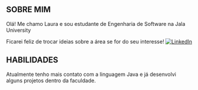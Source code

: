 ## SOBRE MIM

Olá! Me chamo Laura e sou estudante de Engenharia de Software na Jala University

Ficarei feliz de trocar ideias sobre a área se for do seu interesse! [![LinkedIn](https://img.shields.io/badge/LinkedIn-0077B5?style=for-the-badge&logo=linkedin&logoColor=white)](https://www.linkedin.com/in/lauramselva/)

## HABILIDADES

Atualmente tenho mais contato com a linguagem Java e já desenvolvi alguns projetos dentro da faculdade. 
